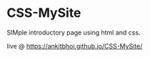 # CSS-MySite
SIMple introductory page using html and css.

live @ https://ankitbhoi.github.io/CSS-MySite/
